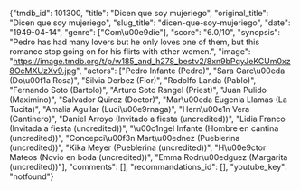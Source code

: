 {"tmdb_id": 101300, "title": "Dicen que soy mujeriego", "original_title": "Dicen que soy mujeriego", "slug_title": "dicen-que-soy-mujeriego", "date": "1949-04-14", "genre": ["Com\u00e9die"], "score": "6.0/10", "synopsis": "Pedro has had many lovers but he only loves one of them, but this romance stop going on for his flirts with other women.", "image": "https://image.tmdb.org/t/p/w185_and_h278_bestv2/8xn9bPqyJeKCUm0xz8OcMXUzXv9.jpg", "actors": ["Pedro Infante (Pedro)", "Sara Garc\u00eda (Do\u00f1a Rosa)", "Silvia Derbez (Flor)", "Rodolfo Landa (Pablo)", "Fernando Soto (Bartolo)", "Arturo Soto Rangel (Priest)", "Juan Pulido (Maximino)", "Salvador Quiroz (Doctor)", "Mar\u00eda Eugenia Llamas (La Tucita)", "Amalia Aguilar (Luci\u00e9rnaga)", "Hern\u00e1n Vera (Cantinero)", "Daniel Arroyo (Invitado a fiesta (uncredited))", "Lidia Franco (Invitada a fiesta (uncredited))", "\u00c1ngel Infante (Hombre en cantina (uncredited))", "Concepci\u00f3n Mart\u00ednez (Pueblerina (uncredited))", "Kika Meyer (Pueblerina (uncredited))", "H\u00e9ctor Mateos (Novio en boda (uncredited))", "Emma Rodr\u00edguez (Margarita (uncredited))"], "comments": [], "recommandations_id": [], "youtube_key": "notfound"}